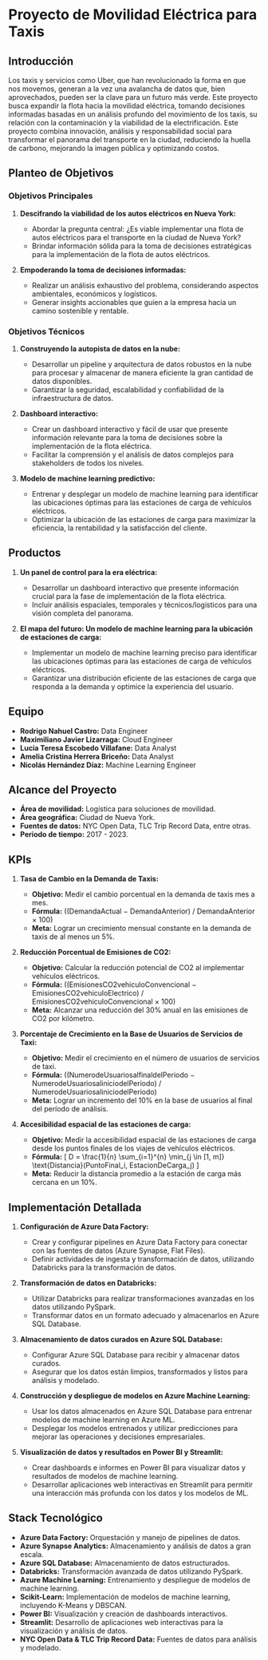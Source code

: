 # Proyecto de Movilidad Eléctrica para Taxis

## Introducción

Los taxis y servicios como Uber, que han revolucionado la forma en que nos movemos, generan a la vez una avalancha de datos que, bien aprovechados, pueden ser la clave para un futuro más verde. Este proyecto busca expandir la flota hacia la movilidad eléctrica, tomando decisiones informadas basadas en un análisis profundo del movimiento de los taxis, su relación con la contaminación y la viabilidad de la electrificación. Este proyecto combina innovación, análisis y responsabilidad social para transformar el panorama del transporte en la ciudad, reduciendo la huella de carbono, mejorando la imagen pública y optimizando costos.

## Planteo de Objetivos

### Objetivos Principales

1. **Descifrando la viabilidad de los autos eléctricos en Nueva York:**
   - Abordar la pregunta central: ¿Es viable implementar una flota de autos eléctricos para el transporte en la ciudad de Nueva York?
   - Brindar información sólida para la toma de decisiones estratégicas para la implementación de la flota de autos eléctricos.

2. **Empoderando la toma de decisiones informadas:**
   - Realizar un análisis exhaustivo del problema, considerando aspectos ambientales, económicos y logísticos.
   - Generar insights accionables que guíen a la empresa hacia un camino sostenible y rentable.

### Objetivos Técnicos

1. **Construyendo la autopista de datos en la nube:**
   - Desarrollar un pipeline y arquitectura de datos robustos en la nube para procesar y almacenar de manera eficiente la gran cantidad de datos disponibles.
   - Garantizar la seguridad, escalabilidad y confiabilidad de la infraestructura de datos.

2. **Dashboard interactivo:**
   - Crear un dashboard interactivo y fácil de usar que presente información relevante para la toma de decisiones sobre la implementación de la flota eléctrica.
   - Facilitar la comprensión y el análisis de datos complejos para stakeholders de todos los niveles.

3. **Modelo de machine learning predictivo:**
   - Entrenar y desplegar un modelo de machine learning para identificar las ubicaciones óptimas para las estaciones de carga de vehículos eléctricos.
   - Optimizar la ubicación de las estaciones de carga para maximizar la eficiencia, la rentabilidad y la satisfacción del cliente.

## Productos

1. **Un panel de control para la era eléctrica:**
   - Desarrollar un dashboard interactivo que presente información crucial para la fase de implementación de la flota eléctrica.
   - Incluir análisis espaciales, temporales y técnicos/logísticos para una visión completa del panorama.

2. **El mapa del futuro: Un modelo de machine learning para la ubicación de estaciones de carga:**
   - Implementar un modelo de machine learning preciso para identificar las ubicaciones óptimas para las estaciones de carga de vehículos eléctricos.
   - Garantizar una distribución eficiente de las estaciones de carga que responda a la demanda y optimice la experiencia del usuario.

## Equipo

- **Rodrigo Nahuel Castro:** Data Engineer
- **Maximiliano Javier Lizarraga:** Cloud Engineer
- **Lucia Teresa Escobedo Villafane:** Data Analyst
- **Amelia Cristina Herrera Briceño:** Data Analyst
- **Nicolás Hernández Díaz:** Machine Learning Engineer

## Alcance del Proyecto

- **Área de movilidad:** Logística para soluciones de movilidad.
- **Área geográfica:** Ciudad de Nueva York.
- **Fuentes de datos:** NYC Open Data, TLC Trip Record Data, entre otras.
- **Periodo de tiempo:** 2017 - 2023.

## KPIs

1. **Tasa de Cambio en la Demanda de Taxis:**
   - **Objetivo:** Medir el cambio porcentual en la demanda de taxis mes a mes.
   - **Fórmula:** \((DemandaActual − DemandaAnterior) / DemandaAnterior × 100\)
   - **Meta:** Lograr un crecimiento mensual constante en la demanda de taxis de al menos un 5%.

2. **Reducción Porcentual de Emisiones de CO2:**
   - **Objetivo:** Calcular la reducción potencial de CO2 al implementar vehículos eléctricos.
   - **Fórmula:** \((EmisionesCO2vehiculoConvencional − EmisionesCO2vehiculoElectrico) / EmisionesCO2vehiculoConvencional × 100\)
   - **Meta:** Alcanzar una reducción del 30% anual en las emisiones de CO2 por kilómetro.

3. **Porcentaje de Crecimiento en la Base de Usuarios de Servicios de Taxi:**
   - **Objetivo:** Medir el crecimiento en el número de usuarios de servicios de taxi.
   - **Fórmula:** \((NumerodeUsuariosalfinaldelPeriodo − NumerodeUsuariosaliniciodelPeriodo) / NumerodeUsuariosaliniciodelPeriodo\)
   - **Meta:** Lograr un incremento del 10% en la base de usuarios al final del período de análisis.

4. **Accesibilidad espacial de las estaciones de carga:**
   - **Objetivo:** Medir la accesibilidad espacial de las estaciones de carga desde los puntos finales de los viajes de vehículos eléctricos.
   - **Fórmula:**
     \[
     D = \frac{1}{n} \sum_{i=1}^{n} \min_{j \in [1, m]} \text{Distancia}(PuntoFinal_i, EstacionDeCarga_j)
     \]
   - **Meta:** Reducir la distancia promedio a la estación de carga más cercana en un 10%.

## Implementación Detallada

1. **Configuración de Azure Data Factory:**
   - Crear y configurar pipelines en Azure Data Factory para conectar con las fuentes de datos (Azure Synapse, Flat Files).
   - Definir actividades de ingesta y transformación de datos, utilizando Databricks para la transformación de datos.

2. **Transformación de datos en Databricks:**
   - Utilizar Databricks para realizar transformaciones avanzadas en los datos utilizando PySpark.
   - Transformar datos en un formato adecuado y almacenarlos en Azure SQL Database.

3. **Almacenamiento de datos curados en Azure SQL Database:**
   - Configurar Azure SQL Database para recibir y almacenar datos curados.
   - Asegurar que los datos están limpios, transformados y listos para análisis y modelado.

4. **Construcción y despliegue de modelos en Azure Machine Learning:**
   - Usar los datos almacenados en Azure SQL Database para entrenar modelos de machine learning en Azure ML.
   - Desplegar los modelos entrenados y utilizar predicciones para mejorar las operaciones y decisiones empresariales.

5. **Visualización de datos y resultados en Power BI y Streamlit:**
   - Crear dashboards e informes en Power BI para visualizar datos y resultados de modelos de machine learning.
   - Desarrollar aplicaciones web interactivas en Streamlit para permitir una interacción más profunda con los datos y los modelos de ML.

## Stack Tecnológico

- **Azure Data Factory:** Orquestación y manejo de pipelines de datos.
- **Azure Synapse Analytics:** Almacenamiento y análisis de datos a gran escala.
- **Azure SQL Database:** Almacenamiento de datos estructurados.
- **Databricks:** Transformación avanzada de datos utilizando PySpark.
- **Azure Machine Learning:** Entrenamiento y despliegue de modelos de machine learning.
- **Scikit-Learn:** Implementación de modelos de machine learning, incluyendo K-Means y DBSCAN.
- **Power BI:** Visualización y creación de dashboards interactivos.
- **Streamlit:** Desarrollo de aplicaciones web interactivas para la visualización y análisis de datos.
- **NYC Open Data & TLC Trip Record Data:** Fuentes de datos para análisis y modelado.
```
